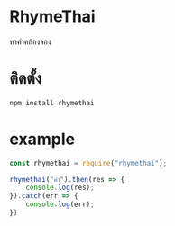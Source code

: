 # RhymeThai
หาคำคล้องจอง

# ติดตั้ง
```cmd
npm install rhymethai
```

# example
```js
const rhymethai = require("rhymethai");

rhymethai("คำ").then(res => {
    console.log(res);
}).catch(err => {
    console.log(err);
})
```